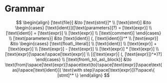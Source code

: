 # Grammar

$$
\begin{align}
    [\text{file}] &\to [\text{stmt}]* \\
    [\text{stmt}] &\to
    \begin{cases}
    [\text{ident}]([\text{parameters}]?) = [\text{expr}] \\
    [\text{ident}] = [\text{expr}] \\
    [\text{expr}] \\
    [\text{comment}]
    \end{cases} \\
    [\text{parameters}] &\to [\text{ident}] (, [\text{ident}])^* \\
    [\text{expr}] &\to \begin{cases}
        [\text{float\_literal}] \\
        [\text{ident}] \\
        [\text{expr}] + [\text{expr}] \\
        [\text{expr}] - [\text{expr}] \\
        [\text{expr}] * [\text{expr}] \\
        [\text{expr}]\space/\space[\text{expr}] \\
        [([\text{expr}] (, [\text{expr}])^*)?]
    \end{cases} \\
    [\text{from\_to\_as\_block}] &\to \text{from}\space[\text{expr}]\space\text{to}\space[\text{expr}]\space\text{as}\space[\text{ident}]( \text{with step}\space[\text{expr}])?\space\{ [stmt]^* \}
\end{align}
$$
